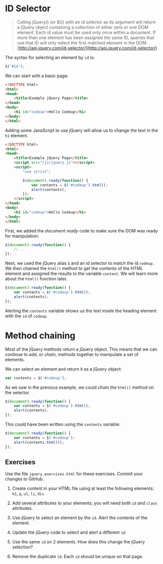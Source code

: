 # ID Selector

> Calling jQuery() (or $()) with an id selector as its argument will return a jQuery object containing a collection of either zero or one DOM element. Each id value must be used only once within a document. If more than one element has been assigned the same ID, queries that use that ID will only select the first matched element in the DOM.
[http://api.jquery.com/id-selector/](http://api.jquery.com/id-selector/)

The syntax for selecting an element by `id` is:

~~~js
$('#id');
~~~

We can start with a basic page:

~~~html
<!DOCTYPE html>
<html>
<head>
    <title>Example jQuery Page</title>
</head>
<body>
    <h1 id="codeup">Hello Codeup</h1>
</body>
</html>
~~~

Adding some JavaScript to use jQuery will allow us to change the text in the `h1` element.

~~~html
<!DOCTYPE html>
<html>
<head>
    <title>Example jQuery Page</title>
    <script src="/js/jquery.js"></script>
    <script>
        "use strict";

        $(document).ready(function() {
            var contents = $('#codeup').html();
            alert(contents);
        });
    </script>
</head>
<body>
    <h1 id="codeup">Hello Codeup</h1>
</body>
</html>
~~~

First, we added the _document ready_ code to make sure the DOM was ready for manipulation:

~~~js
$(document).ready(function() {
    // ...
});
~~~

Next, we used the jQuery alias `$` and an id selector to match the id `codeup`.  We then chained the `html()` method to get the contents of the HTML element and assigned the results to the variable `content`.  We will learn more about the `html()` function later.

~~~js
$(document).ready(function() {
    var contents = $('#codeup').html();
    alert(contents);
});
~~~

Alerting the `contents` variable shows us the text inside the heading element with the `id` of `codeup`.

# Method chaining

Most of the jQuery methods return a jQuery object.  This means that we can continue to add, or _chain_, methods together to manipulate a set of elements.

We can select an element and return it as a jQuery object:

~~~js
var contents = $('#codeup');
~~~

As we saw in the previous example, we could _chain_ the `html()` method on the selector.

~~~js
$(document).ready(function() {
    var contents = $('#codeup').html();
    alert(contents);
});
~~~

This could have been written using the `contents` variable:

~~~js
$(document).ready(function() {
    var contents = $('#codeup');
    alert(contents.html());
});
~~~

## Exercises

Use the file `jquery_exercises.html` for these exercises.  Commit your changes to GitHub.

1. Create content in your HTML file using at least the following elements: `h1`, `p`, `ul`, `li`, `div`.

1. Add several attributes to your elements; you will need both `id` and `class` attributes.

1. Use jQuery to select an element by the `id`.  Alert the contents of the element.

1. Update the jQuery code to select and alert a different `id`.

1. Use the same `id` on 2 elements. How does this change the jQuery selection?

1. Remove the duplicate `id`.  Each `id` should be unique on that page.
